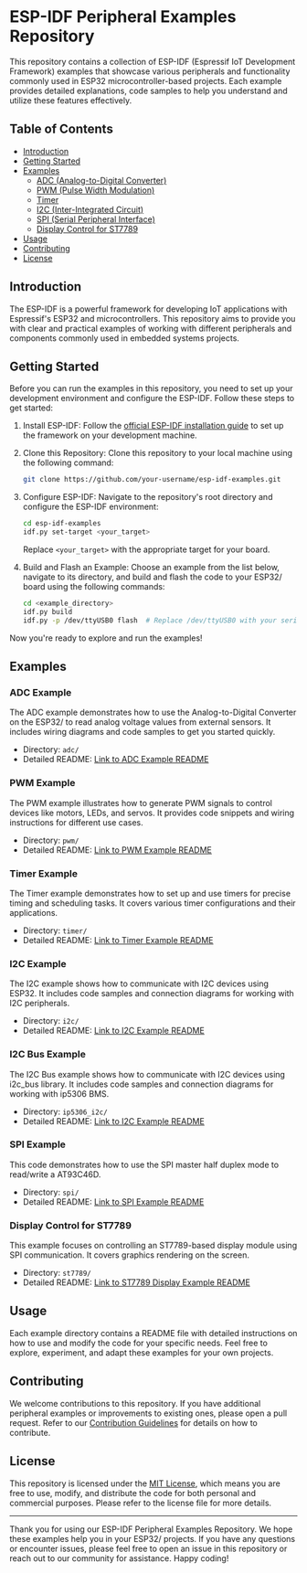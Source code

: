 # ESP-IDF Peripheral Examples Repository

This repository contains a collection of ESP-IDF (Espressif IoT Development Framework) examples that showcase various peripherals and functionality commonly used in ESP32 microcontroller-based projects. Each example provides detailed explanations, code samples to help you understand and utilize these features effectively.

## Table of Contents

- [Introduction](#introduction)
- [Getting Started](#getting-started)
- [Examples](#examples)
  - [ADC (Analog-to-Digital Converter)](#adc-example)
  - [PWM (Pulse Width Modulation)](#pwm-example)
  - [Timer](#timer-example)
  - [I2C (Inter-Integrated Circuit)](#i2c-example)
  - [SPI (Serial Peripheral Interface)](#spi-example)
  - [Display Control for ST7789](#display-control-for-st7789)
- [Usage](#usage)
- [Contributing](#contributing)
- [License](#license)

## Introduction

The ESP-IDF is a powerful framework for developing IoT applications with Espressif's ESP32 and  microcontrollers. This repository aims to provide you with clear and practical examples of working with different peripherals and components commonly used in embedded systems projects.

## Getting Started

Before you can run the examples in this repository, you need to set up your development environment and configure the ESP-IDF. Follow these steps to get started:

1. Install ESP-IDF: Follow the [official ESP-IDF installation guide](https://docs.espressif.com/projects/esp-idf/en/latest/esp32/get-started/index.html) to set up the framework on your development machine.

2. Clone this Repository: Clone this repository to your local machine using the following command:

   ```bash
   git clone https://github.com/your-username/esp-idf-examples.git
   ```

3. Configure ESP-IDF: Navigate to the repository's root directory and configure the ESP-IDF environment:

   ```bash
   cd esp-idf-examples
   idf.py set-target <your_target>
   ```

   Replace `<your_target>` with the appropriate target for your board.

4. Build and Flash an Example: Choose an example from the list below, navigate to its directory, and build and flash the code to your ESP32/ board using the following commands:

   ```bash
   cd <example_directory>
   idf.py build
   idf.py -p /dev/ttyUSB0 flash  # Replace /dev/ttyUSB0 with your serial port
   ```

Now you're ready to explore and run the examples!

## Examples

### ADC Example

The ADC example demonstrates how to use the Analog-to-Digital Converter on the ESP32/ to read analog voltage values from external sensors. It includes wiring diagrams and code samples to get you started quickly.

- Directory: `adc/`
- Detailed README: [Link to ADC Example README](./adc/README.md)

### PWM Example

The PWM example illustrates how to generate PWM signals to control devices like motors, LEDs, and servos. It provides code snippets and wiring instructions for different use cases.

- Directory: `pwm/`
- Detailed README: [Link to PWM Example README](./pwm/README.md)

### Timer Example

The Timer example demonstrates how to set up and use timers for precise timing and scheduling tasks. It covers various timer configurations and their applications.

- Directory: `timer/`
- Detailed README: [Link to Timer Example README](./timer/README.md)

### I2C Example

The I2C example shows how to communicate with I2C devices using ESP32. It includes code samples and connection diagrams for working with I2C peripherals.

- Directory: `i2c/`
- Detailed README: [Link to I2C Example README](./i2c/README.md)

### I2C Bus Example

The I2C Bus example shows how to communicate with I2C devices using i2c_bus library. It includes code samples and connection diagrams for working with ip5306 BMS.

- Directory: `ip5306_i2c/`
- Detailed README: [Link to I2C Example README](./ip5306_i2c/README.md)

### SPI Example

This code demonstrates how to use the SPI master half duplex mode to read/write a AT93C46D.

- Directory: `spi/`
- Detailed README: [Link to SPI Example README](./spi/README.md)

### Display Control for ST7789

This example focuses on controlling an ST7789-based display module using SPI communication. It covers graphics rendering on the screen.

- Directory: `st7789/`
- Detailed README: [Link to ST7789 Display Example README](./st7789/README.md)

## Usage

Each example directory contains a README file with detailed instructions on how to use and modify the code for your specific needs. Feel free to explore, experiment, and adapt these examples for your own projects.

## Contributing

We welcome contributions to this repository. If you have additional peripheral examples or improvements to existing ones, please open a pull request. Refer to our [Contribution Guidelines](CONTRIBUTING.md) for details on how to contribute.

## License

This repository is licensed under the [MIT License](LICENSE), which means you are free to use, modify, and distribute the code for both personal and commercial purposes. Please refer to the license file for more details.

---

Thank you for using our ESP-IDF Peripheral Examples Repository. We hope these examples help you in your ESP32/ projects. If you have any questions or encounter issues, please feel free to open an issue in this repository or reach out to our community for assistance. Happy coding!
